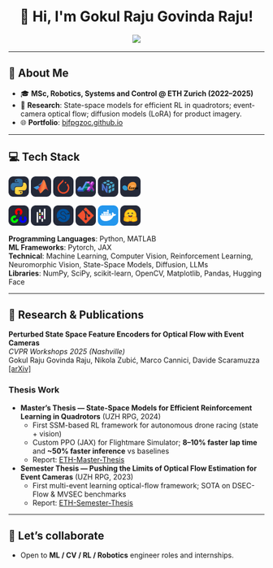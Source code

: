 <div align="center">
  
# 👋 Hi, I'm <strong>Gokul Raju Govinda Raju!</strong>

<picture>
  <source media="(prefers-color-scheme: dark)" srcset="https://readme-typing-svg.demolab.com?font=Fira+Code&weight=500&size=22&pause=900&color=9AE6B4&width=780&center=true&vCenter=true&lines=Machine+Learning+%E2%80%A2+Computer+Vision+%E2%80%A2+Reinforcement+Learning;Neuromorphic+Vision+%E2%80%A2+Sequence+Modeling+%E2%80%A2+Generative+AI;Open+to+collaboration+%26+roles">
  <img src="https://readme-typing-svg.demolab.com?font=Fira+Code&weight=500&size=22&pause=900&color=2B6CB0&width=780&center=true&vCenter=true&lines=Machine+Learning+%E2%80%A2+Computer+Vision+%E2%80%A2+Reinforcement+Learning;Neuromorphic+Vision+%E2%80%A2+Sequence+Modeling+%E2%80%A2+Generative+AI;Open+to+collaboration+%26+roles!">
</picture>

</div>

---

## 🚀 About Me
- 🎓 **MSc, Robotics, Systems and Control @ ETH Zurich (2022–2025)**   
- 🔬 **Research**: State-space models for efficient RL in quadrotors; event-camera optical flow; diffusion models (LoRA) for product imagery.  
- 🌐 **Portfolio**: <a href="https://bjfpgzoc.github.io" target="_blank">bjfpgzoc.github.io</a>

---

## 💻 Tech Stack
<p>
  <img src="assets/Python-Dark.svg"    height="40" alt="Python" />
  <img src="assets/Matlab-Dark.svg"    height="40" alt="MATLAB" />
  <img src="assets/Pytorch-Dark.svg"   height="40" alt="PyTorch" />
  <img src="assets/Jax-Dark.svg"       height="40" alt="JAX" />
  <img src="assets/Numpy-Dark.svg"     height="40" alt="NumPy" />
  <img src="assets/Scikitlearn-Dark.svg" height="40" alt="scikit-learn" />
</p>
<p>
  <img src="assets/Opencv-Dark.svg"    height="40" alt="OpenCV" />
  <img src="assets/Pandas-Dark.svg"    height="40" alt="Pandas" />
  <img src="assets/Scipy-Dark.svg"     height="40" alt="SciPy" />
  <img src="assets/Git-Dark.svg"       height="40" alt="Git" />
  <img src="assets/Docker.svg"    height="40" alt="Docker" />
  <img src="assets/Huggingface-Dark.svg" height="40" alt="Hugging Face" />
</p>

**Programming Languages**: Python, MATLAB  
**ML Frameworks**: Pytorch, JAX  
**Technical**: Machine Learning, Computer Vision, Reinforcement Learning, Neuromorphic Vision, State-Space Models, Diffusion, LLMs  
**Libraries**: NumPy, SciPy, scikit-learn, OpenCV, Matplotlib, Pandas, Hugging Face

---

## 🔬 Research & Publications
**Perturbed State Space Feature Encoders for Optical Flow with Event Cameras**  
  *CVPR Workshops 2025 (Nashville)*  
  Gokul Raju Govinda Raju, Nikola Zubić, Marco Cannici, Davide Scaramuzza  
  [[arXiv]](https://doi.org/10.48550/arXiv.2504.10669)

### Thesis Work
- **Master’s Thesis — State-Space Models for Efficient Reinforcement Learning in Quadrotors** (UZH RPG, 2024)  
  - First SSM-based RL framework for autonomous drone racing (state + vision)  
  - Custom PPO (JAX) for Flightmare Simulator; **8–10% faster lap time** and **~50% faster inference** vs baselines  
  - Report: <a href="https://github.com/BjfpgZOC/ETH-Master-Thesis" target="_blank">ETH-Master-Thesis</a>
- **Semester Thesis — Pushing the Limits of Optical Flow Estimation for Event Cameras** (UZH RPG, 2023)  
  - First multi-event learning optical-flow framework; SOTA on DSEC-Flow & MVSEC benchmarks 
  - Report: <a href="https://github.com/BjfpgZOC/ETH-Semester-Thesis" target="_blank">ETH-Semester-Thesis</a>

---

## 🤝 Let’s collaborate
- Open to **ML / CV / RL / Robotics** engineer roles and internships.